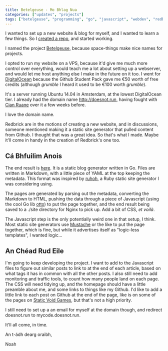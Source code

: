 ```yaml
---
title: Betelgeuse - Mo Bhlag Nua
categories: ["updates", "projects"]
tags: ["betelgeuse", "programming", "go", "javascript", "webdev", "redbrick", "nginx"]
---
```

I wanted to set up a new website & blog for myself, and I wanted to learn a few things. So I [created a repo](https://github.com/iandioch/betelgeuse/commit/5ef2db497c99b874bbf85ee6875db88eceee8612), and started working.

I named the project [Betelgeuse](https://en.wikipedia.org/wiki/Betelgeuse), because space-things make nice names for projects. 

I opted to run my website on a VPS, because it'd give me much more control over everything, would teach me a lot about setting up a webserver, and would let me host anything else I make in the future on it too. I went for [DigitalOcean](https://www.digitalocean.com/) because the Github Student Pack gave me €50 worth of free credits (although *grumble* I heard it used to be €100 worth *grumble*).

It's a server running Ubuntu 14.04 in Amsterdam, at the lowest DigitalOcean tier. I already had the domain name http://doesnot.run, having fought with [Cian Ruane](https://twitter.com/cianlr) over it a few weeks before.

I love the domain name.

Redbrick are in the motions of creating a new website, and in discussions, someone mentioned making it a static site generator that pulled content from Github. I thought that was a great idea. So that's what I made. Maybe it'll come in handy in the creation of Redbrick's one too.

## Cá Bhfuilim Anois

The end result is [here](http://github.com/iandioch/betelgeuse). It is a static blog generator written in Go. Files are written in Markdown, with a little piece of YAML at the top keeping the metadata. This format was inspired by [ruhoh](http://ruhoh.com), a Ruby static site generator I was considering using.

The pages are generated by parsing out the metadata, converting the Markdown to HTML, pushing the data through a piece of Javascript (using the cool Go lib [otto](https://github.com/robertkrimen/otto)) to put the page together, and the end result being saved to a ./site directory for Nginx to pick up. Add a bit of CSS, *et voilà*.

The Javascript step is the only potentially weird one in that setup, I think. Most static site generators use [Mustache](http://mustache.github.io/) or the like to put the page together, which is fine, but while it advertises itself as "logic-less templates", I wanted logic...

## An Chéad Rud Eile

I'm going to keep developing the project. I want to add to the Javascript files to figure out similar posts to link to at the end of each article, based on what tags it has in common with all the other posts. I also still need to add monitoring and traffic tools, to count how many people land on each page. The CSS will need tidying up, and the homepage should have a little preamble about me, and some links to things like my Github. I'd like to add a little link to each post on Github at the end of the page, like is on some of the pages on [Static Void Games](http://staticvoidgames.com), but that's not a high priority.

I still need to set up a an email for myself at the domain though, and redirect doesnot.run to mycode.doesnot.run.

It'll all come, in time.

An t-ádh dearg oraibh,

Noah